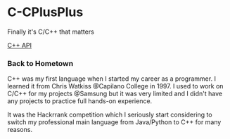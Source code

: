 # C-CPlusPlus
Finally it's C/C++ that matters


[C++ API](http://www.cplusplus.com/reference/)

### Back to Hometown

C++ was my first language when I started my career as a programmer.
I learned it from Chris Watkiss @Capilano College in 1997. I used to work on C/C++ for my projects @Samsung but it was very limited and I didn't have any projects to practice full hands-on experience. 

It was the Hackrrank competition which I seriously start considering to switch my professional main language from Java/Python to C++ for  many reasons.

